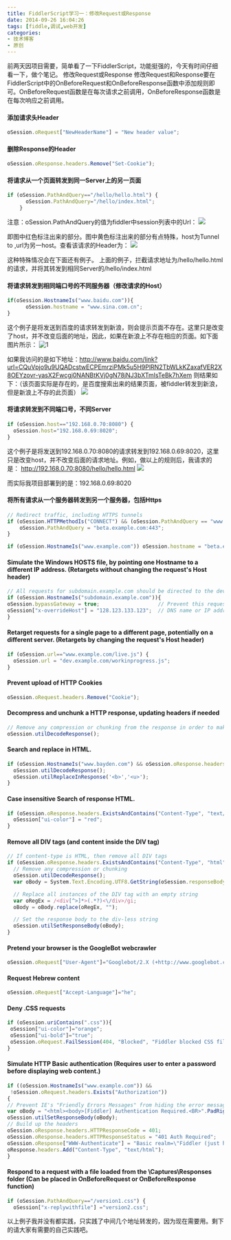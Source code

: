 ```yaml
---
title: FiddlerScript学习一：修改Request或Response
date: 2014-09-26 16:04:26
tags: [fiddle,调试,web开发]
categories: 
- 技术博客
- 原创
---
```


前两天因项目需要，简单看了一下FiddlerScript，功能挺强的，今天有时间仔细看一下，做个笔记。
修改Request或Response
修改Request和Response要在FiddlerScript中的OnBeforeRequest和OnBeforeResponse函数中添加规则即可。OnBeforeRequest函数是在每次请求之前调用，OnBeforeResponse函数是在每次响应之前调用。

<!-- more -->

#### 添加请求头Header
```javascript
oSession.oRequest["NewHeaderName"] = "New header value";
```

#### 删除Response的Header
```javascript
oSession.oResponse.headers.Remove("Set-Cookie");
```

#### 将请求从一个页面转发到同一Server上的另一页面
```javascript
if (oSession.PathAndQuery=="/hello/hello.html") {  
      oSession.PathAndQuery="/hello/index.html";  
    }  
```

注意：oSession.PathAndQuery的值为fiddler中session列表中的Url：
![](http://7xt3oh.com2.z0.glb.clouddn.com/blog/20140929154209755.jpeg)

即图中红色标注出来的部分。图中黄色标注出来的部分有点特殊，host为Tunnel to ,url为另一host。查看该请求的Header为：
![](http://7xt3oh.com2.z0.glb.clouddn.com/blog/20140929154512744.jpeg)

这种特殊情况会在下面还有例子。
上面的例子，拦截请求地址为/hello/hello.html的请求，并将其转发到相同Server的/hello/index.html
#### 将请求转发到相同端口号的不同服务器（修改请求的Host）
```javascript
if(oSession.HostnameIs("www.baidu.com")){  
      oSession.hostname = "www.sina.com.cn";  
}  
```
这个例子是将发送到百度的请求转发到新浪，则会提示页面不存在。这里只是改变了host，并不改变后面的地址，因此，如果在新浪上不存在相应的页面。如下面图片所示：
![1](http://7xt3oh.com2.z0.glb.clouddn.com/blog/20140929152403525.jpeg)

如果我访问的是如下地址：http://www.baidu.com/link?url=CQuVpjo9u9UQADcstwECPEmrziPMk5u5H9PlRN2TbWLkKZaxafVER2X8OEYzovr-yasX2Fwcgj0NANBtKVj0gN78jNJ3bXTmIsTeBk7hXem
则结果如下：（该页面实际是存在的，是百度搜索出来的结果页面，被fiddler转发到新浪，但是新浪上不存的此页面）
![](http://7xt3oh.com2.z0.glb.clouddn.com/blog/20140929152504443.jpeg)

#### 将请求转发到不同端口号，不同Server
```javascript
if (oSession.host=="192.168.0.70:8080") {  
  oSession.host="192.168.0.69:8020";  
}  
```
这个例子是将发送到192.168.0.70:8080的请求转发到192.168.0.69:8020，这里只是改变host，并不改变后面的请求地址。例如，做以上的规则后，我请求的是：
http://192.168.0.70:8080/hello/hello.html
![](http://7xt3oh.com2.z0.glb.clouddn.com/blog/20140929153525496.jpeg)

而实际我项目部署到的是：192.168.0.69:8020

#### 将所有请求从一个服务器转发到另一个服务器，包括Https
```javascript
// Redirect traffic, including HTTPS tunnels  
if (oSession.HTTPMethodIs("CONNECT") && (oSession.PathAndQuery == "www.example.com:443")) {   
    oSession.PathAndQuery = "beta.example.com:443";   
}  

if (oSession.HostnameIs("www.example.com")) oSession.hostname = "beta.example.com";   
```
#### Simulate the Windows HOSTS file, by pointing one Hostname to a different IP address. (Retargets without changing the request's Host header)

```javascript
// All requests for subdomain.example.com should be directed to the development server at 128.123.133.123  
if (oSession.HostnameIs("subdomain.example.com")){  
oSession.bypassGateway = true;                   // Prevent this request from going through an upstream proxy  
oSession["x-overrideHost"] = "128.123.133.123";  // DNS name or IP address of target server  
}  
```
#### Retarget requests for a single page to a different page, potentially on a different server. (Retargets by changing the request's Host header)
```javascript
if (oSession.url=="www.example.com/live.js") {  
  oSession.url = "dev.example.com/workinprogress.js";  
}  
```

#### Prevent upload of HTTP Cookies
```javascript
oSession.oRequest.headers.Remove("Cookie");  
```

#### Decompress and unchunk a HTTP response, updating headers if needed
```javascript
// Remove any compression or chunking from the response in order to make it easier to manipulate  
oSession.utilDecodeResponse();  
```

#### Search and replace in HTML.
```javascript
if (oSession.HostnameIs("www.bayden.com") && oSession.oResponse.headers.ExistsAndContains("Content-Type","text/html")){  
  oSession.utilDecodeResponse();  
  oSession.utilReplaceInResponse('<b>','<u>');  
}  
```

#### Case insensitive Search of response HTML.
```javascript
if (oSession.oResponse.headers.ExistsAndContains("Content-Type", "text/html") && oSession.utilFindInResponse("searchfor", false)>-1){  
  oSession["ui-color"] = "red";  
}  
```

#### Remove all DIV tags (and content inside the DIV tag)
```javascript
// If content-type is HTML, then remove all DIV tags  
if (oSession.oResponse.headers.ExistsAndContains("Content-Type", "html")){  
  // Remove any compression or chunking  
  oSession.utilDecodeResponse();  
  var oBody = System.Text.Encoding.UTF8.GetString(oSession.responseBodyBytes);  

  // Replace all instances of the DIV tag with an empty string  
  var oRegEx = /<div[^>]*>(.*?)<\/div>/gi;  
  oBody = oBody.replace(oRegEx, "");  

  // Set the response body to the div-less string  
  oSession.utilSetResponseBody(oBody);   
}  
```

#### Pretend your browser is the GoogleBot webcrawler
```javascript
oSession.oRequest["User-Agent"]="Googlebot/2.X (+http://www.googlebot.com/bot.html)";
```

#### Request Hebrew content
```javascript
oSession.oRequest["Accept-Language"]="he";
```

#### Deny .CSS requests
```javascript
if (oSession.uriContains(".css")){  
 oSession["ui-color"]="orange";   
 oSession["ui-bold"]="true";  
 oSession.oRequest.FailSession(404, "Blocked", "Fiddler blocked CSS file");  
}  
```

#### Simulate HTTP Basic authentication (Requires user to enter a password before displaying web content.)
```javascript
if ((oSession.HostnameIs("www.example.com")) &&   
 !oSession.oRequest.headers.Exists("Authorization"))   
{  
// Prevent IE's "Friendly Errors Messages" from hiding the error message by making response body longer than 512 chars.  
var oBody = "<html><body>[Fiddler] Authentication Required.<BR>".PadRight(512, ' ') + "</body></html>";  
oSession.utilSetResponseBody(oBody);   
// Build up the headers  
oSession.oResponse.headers.HTTPResponseCode = 401;  
oSession.oResponse.headers.HTTPResponseStatus = "401 Auth Required";  
oSession.oResponse["WWW-Authenticate"] = "Basic realm=\"Fiddler (just hit Ok)\"";  
oResponse.headers.Add("Content-Type", "text/html");  
}  
```

#### Respond to a request with a file loaded from the \Captures\Responses folder (Can be placed in OnBeforeRequest or OnBeforeResponse function)
```javascript
if (oSession.PathAndQuery=="/version1.css") {  
  oSession["x-replywithfile"] ="version2.css";  

```

以上例子我并没有都实践，只实践了中间几个地址转发的，因为现在需要用。剩下的请大家有需要的自己实践吧。

